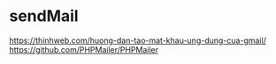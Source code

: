 # sendMail
https://thinhweb.com/huong-dan-tao-mat-khau-ung-dung-cua-gmail/  
https://github.com/PHPMailer/PHPMailer
